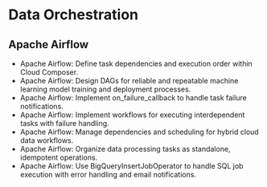# Data Orchestration

## Apache Airflow
* Apache Airflow: Define task dependencies and execution order within Cloud Composer.
* Apache Airflow: Design DAGs for reliable and repeatable machine learning model training and deployment processes.
* Apache Airflow: Implement on_failure_callback to handle task failure notifications.
* Apache Airflow: Implement workflows for executing interdependent tasks with failure handling.
* Apache Airflow: Manage dependencies and scheduling for hybrid cloud data workflows.
* Apache Airflow: Organize data processing tasks as standalone, idempotent operations.
* Apache Airflow: Use BigQueryInsertJobOperator to handle SQL job execution with error handling and email notifications.
